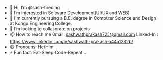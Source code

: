 - 👋 Hi, I’m @sash-firedrag
- 👀 I’m interested in Software Development(UI/UX and WEB)
- 🌱 I'm currently pursuing a B.E. degree in Computer Science and Design at Kongu Engineering College.
- 💞️ I’m looking to collaborate on projects
- 📫 How to reach me
   Gmail: sashwathprakash725@gmail.com
   Linked-In : https://www.linkedin.com/in/sashwath-prakash-a44a1232b/
- 😄 Pronouns: He/Him
- ⚡ Fun fact: Eat-Sleep-Code-Repeat....
